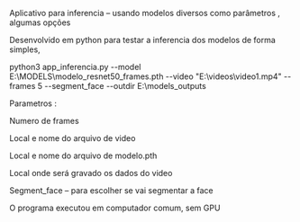 


Aplicativo para inferencia – usando modelos diversos como parâmetros ,  algumas opções

Desenvolvido em python para testar a inferencia dos modelos de forma simples, 



python3 app_inferencia.py --model E:\MODELS\modelo_resnet50_frames.pth --video  "E:\videos\video1.mp4" --frames 5 --segment_face  --outdir E:\models_outputs 



Parametros :

Numero de frames

Local e nome do arquivo de video 

Local e nome do arquivo de modelo.pth

Local onde será gravado os dados do video 

Segment_face – para escolher se vai segmentar a face



O programa executou em computador comum, sem GPU 


